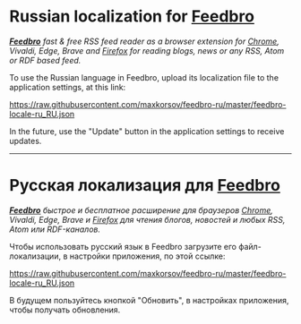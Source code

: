 # Russian localization for [Feedbro](https://nodetics.com/feedbro/ "Go to Feedbro Project homepage")

***[Feedbro](https://nodetics.com/feedbro/ "Go to Feedbro Project homepage")*** *fast & free RSS feed reader as a browser extension for [Chrome](https://chrome.google.com/webstore/detail/feedbro/mefgmmbdailogpfhfblcnnjfmnpnmdfa "Go to extension page, for Chrome"), Vivaldi, Edge, Brave and [Firefox](https://addons.mozilla.org/en-GB/firefox/addon/feedbroreader/ "Go to extension page, for Firefox") for reading blogs, news or any RSS, Atom or RDF based feed.*

To use the Russian language in Feedbro, upload its localization file to the application settings, at this link:

https://raw.githubusercontent.com/maxkorsov/feedbro-ru/master/feedbro-locale-ru_RU.json

In the future, use the "Update" button in the application settings to receive updates.

----

# Русская локализация для [Feedbro](https://nodetics.com/feedbro/ "Перейти на домашнюю страницу проекта Feedbro")

***[Feedbro](https://nodetics.com/feedbro/ "Перейти на домашнюю страницу проекта Feedbro")*** *быстрое и бесплатное расширение для браузеров [Chrome](https://chrome.google.com/webstore/detail/feedbro/mefgmmbdailogpfhfblcnnjfmnpnmdfa "Перейти на страницу расширения, для Chrome"), Vivaldi, Edge, Brave и [Firefox](https://addons.mozilla.org/ru/firefox/addon/feedbroreader/ "Перейти на страницу расширения, для Firefox") для чтения блогов, новостей и любых RSS, Atom или RDF-каналов.*

Чтобы использовать русский язык в Feedbro загрузите его файл-локализации, в настройки приложения, по этой ссылке:

https://raw.githubusercontent.com/maxkorsov/feedbro-ru/master/feedbro-locale-ru_RU.json

В будущем пользуйтесь кнопкой "Обновить", в настройках приложения, чтобы получать обновления.
